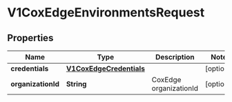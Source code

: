 # V1CoxEdgeEnvironmentsRequest

## Properties
Name | Type | Description | Notes
------------ | ------------- | ------------- | -------------
**credentials** | [**V1CoxEdgeCredentials**](V1CoxEdgeCredentials.md) |  |  [optional]
**organizationId** | **String** | CoxEdge organizationId |  [optional]
